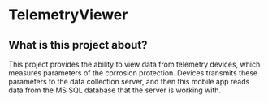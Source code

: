 # TelemetryViewer

## What is this project about? ##

This project provides the ability to view data from telemetry devices, which measures parameters of the corrosion protection. Devices transmits these parameters to the data collection server, and then this mobile app reads data from the MS SQL database that the server is working with.

